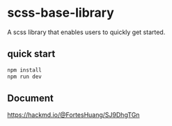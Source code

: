 # scss-base-library
A scss library that enables users to quickly get started.

## quick start
```bash
npm install
npm run dev
```

## Document
https://hackmd.io/@FortesHuang/SJ9DhgTGn
